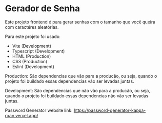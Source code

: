 # Gerador de Senha

Este projeto frontend é para gerar senhas com o tamanho que você queira
com caractéres aleatórias.

Para este projeto foi usado:

- Vite (Development)
- Typescript (Development)
- HTML (Production)
- CSS (Production)
- Eslint (Development)


Production: São dependencias que vão para a producão, ou seja, quando o projeto
foi buildado essas dependencias vão ser levadas juntas.

Development: São dependencias que não vão para a producão, ou seja, quando o projeto
foi buildado essas dependencias não vão ser levadas juntas.


Password Generator website link: https://password-generator-kappa-roan.vercel.app/
